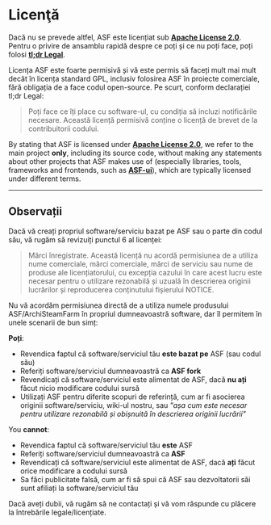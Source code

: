 # Licenţă

Dacă nu se prevede altfel, ASF este licențiat sub **[Apache License 2.0](https://raw.githubusercontent.com/JustArchiNET/ArchiSteamFarm/main/LICENSE-2.0.txt)**. Pentru o privire de ansamblu rapidă despre ce poți și ce nu poți face, poți folosi **[tl;dr Legal](https://tldrlegal.com/license/apache-license-2.0-(apache-2.0))**.

Licența ASF este foarte permisivă și vă este permis să faceți mult mai mult decât în licența standard GPL, inclusiv folosirea ASF în proiecte comerciale, fără obligația de a face codul open-source. Pe scurt, conform declarației tl;dr Legal:

> Poți face ce îți place cu software-ul, cu condiția să incluzi notificările necesare. Această licență permisivă conține o licență de brevet de la contribuitorii codului.

By stating that ASF is licensed under **[Apache License 2.0](https://raw.githubusercontent.com/JustArchiNET/ArchiSteamFarm/main/LICENSE-2.0.txt)**, we refer to the main project **only**, including its source code, without making any statements about other projects that ASF makes use of (especially libraries, tools, frameworks and frontends, such as **[ASF-ui](https://github.com/JustArchiNET/ASF-ui)**), which are typically licensed under different terms.

-----

## Observații

Dacă vă creați propriul software/serviciu bazat pe ASF sau o parte din codul său, vă rugăm să revizuiți punctul 6 al licenței:

> Mărci înregistrate. Această licență nu acordă permisiunea de a utiliza nume comerciale, mărci comerciale, mărci de serviciu sau nume de produse ale licențiatorului, cu excepția cazului în care acest lucru este necesar pentru o utilizare rezonabilă și uzuală în descrierea originii lucrărilor și reproducerea conținutului fișierului NOTICE.

Nu vă acordăm permisiunea directă de a utiliza numele produsului ASF/ArchiSteamFarm în propriul dumneavoastră software, dar îl permitem în unele scenarii de bun simț:

**Poți**:
- Revendica faptul că software/serviciul tău **este bazat pe** ASF (sau codul său)
- Referiți software/serviciul dumneavoastră ca **ASF fork**
- Revendicați că software/serviciul este alimentat de ASF, dacă **nu ați** făcut nicio modificare codului sursă
- Utilizați ASF pentru diferite scopuri de referință, cum ar fi asocierea originii software/serviciu, wiki-ul nostru, sau *"așa cum este necesar pentru utilizare rezonabilă și obișnuită în descrierea originii lucrării"*

You **cannot**:
- Revendica faptul că software/serviciul tău **este** ASF
- Referiți software/serviciul dumneavoastră ca **ASF**
- Revendicați că software/serviciul este alimentat de ASF, dacă **ați** făcut orice modificare a codului sursă
- Sa făci publicitate falsă, cum ar fi să spui că ASF sau dezvoltatorii săi sunt afiliați la software/serviciul tău

Dacă aveți dubii, vă rugăm să ne contactați și vă vom răspunde cu plăcere la întrebările legale/licențiate.